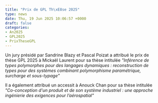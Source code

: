 ```yaml
---
title: "Prix de GPL Th\xE8se 2025"
type: news
date: Thu, 19 Jun 2025 10:06:57 +0000
draft: false
categories:
- An2025
- GPL2025
- PrixTheseGPL
---
```


Un jury présidé par Sandrine Blazy et Pascal Poizat a attribué le prix de thèse GPL 2025 à Mickaël Laurent pour sa thèse intitulée _"Inférence de types polymorphes pour des langages dynamiques : reconstruction de types pour des systèmes combinant polymorphisme paramétrique, surcharge et sous-typage"_

Il a également attribué un accessit à Anouck Chan pour sa thèse intitulée _"Co-conception d'un produit et de son système industriel : une approche ingénierie des exigences pour l’aérospatial"_
